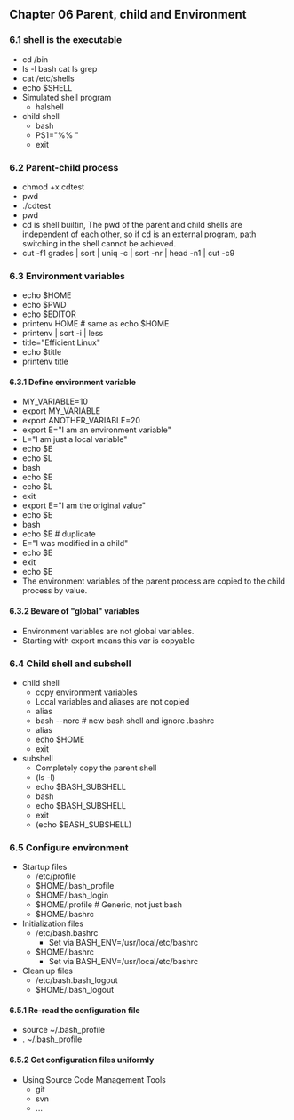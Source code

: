 ## Chapter 06 Parent, child and Environment
### 6.1 shell is the executable
* cd /bin
* ls -l bash cat ls grep
* cat /etc/shells
* echo $SHELL
* Simulated shell program
  * halshell
* child shell
  * bash
  * PS1="%% "
  * exit
### 6.2 Parent-child process
* chmod +x cdtest
* pwd
* ./cdtest
* pwd
* cd is shell builtin, The pwd of the parent and child shells are independent of each other, so if cd is an external program, path switching in the shell cannot be achieved.
* cut -f1 grades | sort | uniq -c | sort -nr | head -n1 | cut -c9
### 6.3 Environment variables
* echo $HOME
* echo $PWD
* echo $EDITOR
* printenv HOME # same as echo $HOME
* printenv | sort -i | less
* title="Efficient Linux"
* echo $title
* printenv title
#### 6.3.1 Define environment variable
* MY_VARIABLE=10
* export MY_VARIABLE
* export ANOTHER_VARIABLE=20
* export E="I am an environment variable"
* L="I am just a local variable"
* echo $E
* echo $L
* bash
* echo $E
* echo $L
* exit
* export E="I am the original value"
* echo $E
* bash
* echo $E # duplicate
* E="I was modified in a child"
* echo $E
* exit
* echo $E
* The environment variables of the parent process are copied to the child process by value.
#### 6.3.2 Beware of "global" variables
* Environment variables are not global variables.
* Starting with export means this var is copyable
### 6.4 Child shell and subshell
* child shell
  * copy environment variables
  * Local variables and aliases are not copied
  * alias
  * bash --norc # new bash shell and ignore .bashrc
  * alias
  * echo $HOME
  * exit
* subshell
  * Completely copy the parent shell
  * (ls -l)
  * echo $BASH_SUBSHELL
  * bash
  * echo $BASH_SUBSHELL
  * exit
  * (echo $BASH_SUBSHELL)
### 6.5 Configure environment
* Startup files
  * /etc/profile
  * $HOME/.bash_profile
  * $HOME/.bash_login
  * $HOME/.profile # Generic, not just bash
  * $HOME/.bashrc
* Initialization files
  * /etc/bash.bashrc
    * Set via BASH_ENV=/usr/local/etc/bashrc
  * $HOME/.bashrc
    * Set via BASH_ENV=/usr/local/etc/bashrc
* Clean up files
  * /etc/bash.bash_logout
  * $HOME/.bash_logout
#### 6.5.1 Re-read the configuration file
* source ~/.bash_profile
* . ~/.bash_profile
#### 6.5.2 Get configuration files uniformly
* Using Source Code Management Tools
  * git
  * svn
  * ...